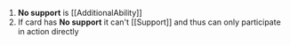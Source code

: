1. **No support** is [[AdditionalAbility]]
2. If card has **No support** it can't [[Support]] and thus can only participate in action directly